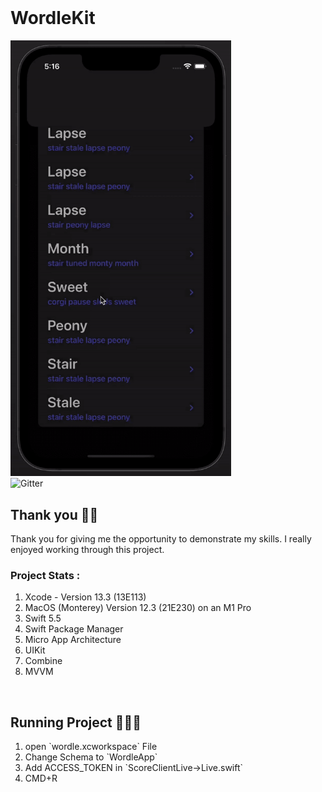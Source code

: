 <br />
<div>
<h1>WordleKit</h1>
<img src="preview.gif" alt=code width="70%">

<br/>
<div style="display:inline">
   <a>
      <img src="https://img.shields.io/badge/swift-5.5-blue.svg" alt="Gitter">
   </a>
  </div>

<br/>

## Thank you 🙏🏿
<div  style="display: block;">
 <p> Thank you for giving me the opportunity to demonstrate my skills. I really enjoyed working through this project.</p>

 ### Project Stats :
<ol>
<li>Xcode - Version 13.3 (13E113)</li>
<li>MacOS (Monterey) Version 12.3 (21E230) on an M1 Pro</li>
<li>Swift 5.5</li>
<li>Swift Package Manager</li>
<li>Micro App Architecture</li>
<li>UIKit</li>
<li>Combine</li>
<li>MVVM</li>
</ol>
</div>
<br/>    

## Running Project 👩🏿‍💻 
<div  style="display: block;">
<ol>
<li>open `wordle.xcworkspace` File</li>
<li>Change Schema to `WordleApp`</li>
<li>Add ACCESS_TOKEN in `ScoreClientLive->Live.swift`</li>
<li>CMD+R</li>
</ol>
</div>
<br/>        







